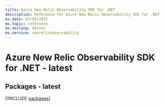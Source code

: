 ```yaml
---
title: Azure New Relic Observability SDK for .NET
description: Reference for Azure New Relic Observability SDK for .NET
ms.date: 07/03/2025
ms.topic: reference
ms.devlang: dotnet
ms.service: newrelicobservability
---
```

# Azure New Relic Observability SDK for .NET - latest
## Packages - latest
[!INCLUDE [packages](new-relic-observability-index.md)]
